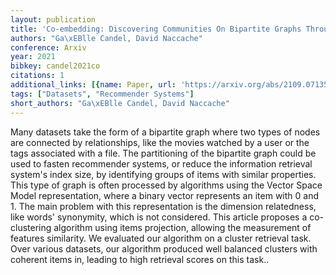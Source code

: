 ```yaml
---
layout: publication
title: 'Co-embedding: Discovering Communities On Bipartite Graphs Through Projection'
authors: "Ga\xEBlle Candel, David Naccache"
conference: Arxiv
year: 2021
bibkey: candel2021co
citations: 1
additional_links: [{name: Paper, url: 'https://arxiv.org/abs/2109.07135'}]
tags: ["Datasets", "Recommender Systems"]
short_authors: "Ga\xEBlle Candel, David Naccache"
---
```

Many datasets take the form of a bipartite graph where two types of nodes are
connected by relationships, like the movies watched by a user or the tags
associated with a file. The partitioning of the bipartite graph could be used
to fasten recommender systems, or reduce the information retrieval system's
index size, by identifying groups of items with similar properties. This type
of graph is often processed by algorithms using the Vector Space Model
representation, where a binary vector represents an item with 0 and 1. The main
problem with this representation is the dimension relatedness, like words'
synonymity, which is not considered. This article proposes a co-clustering
algorithm using items projection, allowing the measurement of features
similarity. We evaluated our algorithm on a cluster retrieval task. Over
various datasets, our algorithm produced well balanced clusters with coherent
items in, leading to high retrieval scores on this task..